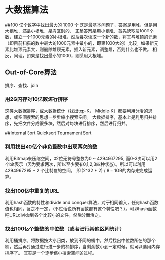 # 大数据算法


##100 亿个数字中找出最大的 1000 个
这是最基本问题了，答案是用堆，但是用大根堆，还是小根堆，是有区别的。
正确答案是用小根堆，首先读取前1000个数，建立一个1000元素的小根堆，然后每次读取一个新的数，将其与堆顶的元素（即目前扫描的数中最大的1000元素中最小的，即第1000大的）比较，如果新元素比堆顶元素大，则删除堆顶元素，插入新元素，调整堆，否则什么也不做。
相反，同理，如果是找出最小的1000，则采用大根堆。
## Out-of-Core算法
排序、查找、join
### 用2G内存对10亿数进行排序
这类大数据排序，或大数据统计（找出top-K， Middle-K）都要利用分治的思想，或空间搜索的思想一步步缩小搜索空间。
大数据排序，基本上是利用归并排序，先把文件分成很多块，然后对每块进行排序，然后进行归并。

##Internal Sort
Quicksort 
Tournament Sort

### 利用找出40亿个非负整数中出现两次的数
 利用Bitmap来压缩空间，32位无符号整数为0 ~ 4294967295, 而0-3次可以用2个bit表示（因为要求两次，所以至少要有0,1,2,3四种状态）。所以可以利用4294967295 * 2 个比特位的空间， 即 (2^32 * 2) / 8 = 1GB的内存来完成运算。 
 
 ### 找出100亿中重复的URL
 利用hash函数的特性和divide and conquer算法，对于相同输入，任何hash函数值也相同，反之不一定，（不过话说所有函数都有这个特性吧？）。可以hash函数吧URLdivide到各个比较小的文件，然后分而治之。

### 找出100亿个整数的中位数（或者进行其他区间统计）
利用桶排序，将数据按大小归类，放到不同的桶中，然后找出中位数所在的那个桶，然后再对通过进行进一步的桶排序，当剩余数小到一定时候，就可以选用内存排序了。
其实是一个逐步缩小搜索空间的过程。

